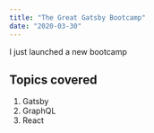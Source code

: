 ```yaml
---
title: "The Great Gatsby Bootcamp"
date: "2020-03-30"
---
```


I just launched a new bootcamp

## Topics covered

1. Gatsby
2. GraphQL
3. React
